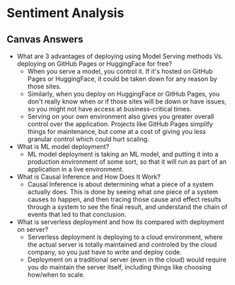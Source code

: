 # Sentiment Analysis

## Canvas Answers

- What are 3 advantages of deploying using Model Serving methods Vs. deploying on GitHub Pages or HuggingFace for free?
    - When you serve a model, you control it. If it's hosted on GitHub Pages or HuggingFace, it could be taken down for any reason by those sites.
    - Similarly, when you deploy on HuggingFace or GitHub Pages, you don't really know when or if those sites will be down or have issues, so you might not have access at business-critical times.
    - Serving on your own environment also gives you greater overall control over the application. Projects like GitHub Pages simplify things for maintenance, but come at a cost of giving you less granular control which could hurt scaling.
- What is ML model deployment?
    - ML model deployment is taking an ML model, and putting it into a production environment of some sort, so that it will run as part of an application in a live environment.
- What is Causal Inference and How Does It Work?
    - Causal Inference is about determining what a piece of a system actually does. This is done by seeing what one piece of a system causes to happen, and then tracing those cause and effect results through a system to see the final result, and understand the chain of events that led to that conclusion.
- What is serverless deployment and how its compared with deployment on server?
    - Serverless deployment is deploying to a cloud environment, where the actual server is totally maintained and controled by the cloud company, so you just have to write and deploy code.
    - Deployment on a traditional server (even in the cloud) would require you do maintain the server itself, including things like choosing how/when to scale.